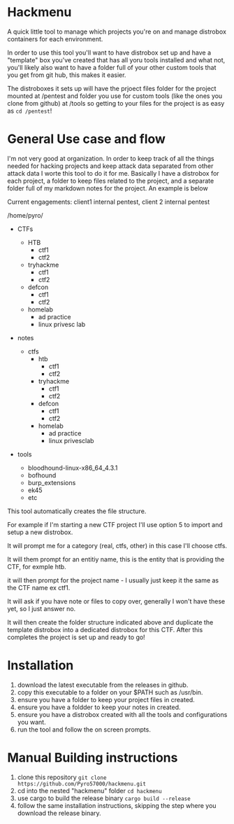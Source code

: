 # Hackmenu
A quick little tool to manage which projects you're on and manage distrobox containers for each environment.

In order to use this tool you'll want to have distrobox set up and have a "template" box you've created that has all yoru tools installed and what not, you'll likely also want to have a folder full of your other custom tools that you get from git hub, this makes it easier.

The distroboxes it sets up will have the prjoect files folder for the project mounted at /pentest and folder you use for custom tools (like the ones you clone from github) at /tools so getting to your files for the project is as easy as `cd /pentest`!

# General Use case and flow
I'm not very good at organization. In order to keep track of all the things needed for hacking projects and keep attack data separated from other attack data I worte this tool to do it for me. Basically I have a distrobox for each project, a folder to keep files related to the project, and a separate folder full of my markdown notes for the project. An example is below

Current engagements: client1 internal pentest, client 2 internal pentest

/home/pyro/
- CTFs
    - HTB
      - ctf1
      - ctf2
    - tryhackme
      - ctf1
      - ctf2
    - defcon
      - ctf1
      - ctf2
    - homelab
      - ad practice
      - linux privesc lab   

- notes
  - ctfs
    - htb
      - ctf1
      - ctf2
    - tryhackme
      - ctf1
      - ctf2
    - defcon
      - ctf1
      - ctf2
    - homelab
      - ad practice
      - linux privesclab 
- tools
  - bloodhound-linux-x86_64_4.3.1
  - bofhound
  - burp_extensions
  - ek45
  - etc

This tool automatically creates the file structure.  

For example if I'm starting a new CTF project I'll use option 5 to import and setup a new distrobox.

It will prompt me for a category (real, ctfs, other) in this case I'll choose ctfs.

It will them prompt for an entitiy name, this is the entity that is providing the CTF, for exmple htb.

it will then prompt for the project name - I usually just keep it the same as the CTF name ex ctf1.

It will ask if you have note or files to copy over, generally I won't have these yet, so I just answer no.

It will then create the folder structure indicated above and duplicate the template distrobox into a dedicated distrobox for this CTF. After this completes the project is set up and ready to go!

# Installation
1. download the latest executable from the releases in github.
2. copy this executable to a folder on your $PATH such as /usr/bin.
3. ensure you have a folder to keep your project files in created.
4. ensure you have a foldder to keep your notes in created.
5. ensure you have a distrobox created with all the tools and configurations you want. 
6. run the tool and follow the on screen prompts.  

# Manual Building instructions
1. clone this repository `git clone https://github.com/Pyro57000/hackmenu.git`
2. cd into the nested "hackmenu" folder `cd hackmenu`
3. use cargo to build the release binary `cargo build --release`
4. follow the same installation instructions, skipping the step where you download the release binary.
